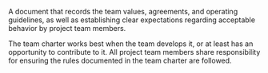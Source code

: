 A document that records the team values, agreements, and operating guidelines, as well as establishing 
clear expectations regarding acceptable behavior by project team members.

The team charter works best when the team develops it, or at least has an opportunity to 
contribute to it. All project team members share responsibility for ensuring the rules documented in the team charter are 
followed.

